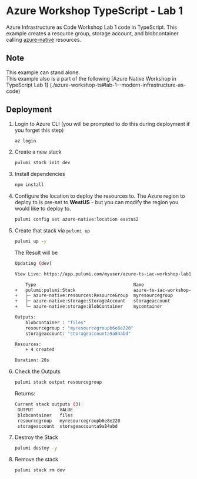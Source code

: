 
# Azure Workshop TypeScript  - Lab 1
Azure Infrastructure as Code Workshop Lab 1 code in TypeScript. This example creates a
resource group, storage account, and blobcontainer calling [azure-native](https://www.pulumi.com/docs/reference/pkg/azure-native/) resources.

## Note
  This example can stand alone.  
  This example also is a part of the following [Azure Native Workshop in TypeScript Lab 1]
  (./azure-workshop-ts#lab-1--modern-infrastructure-as-code)
  

## Deployment
1. Login to Azure CLI (you will be prompted to do this during deployment if you forget this step)

    ```bash
    az login
    ```

1. Create a new stack

    ```bash
    pulumi stack init dev
    ```
1. Install dependencies
    ```bash
    npm install
    ```
1. Configure the location to deploy the resources to.  The Azure region to deploy to is pre-set to **WestUS** - but you can modify the region you would like to deploy to.

    ```bash
    pulumi config set azure-native:location eastus2
    ```
1. Create that stack via `pulumi up`
    ```bash
    pulumi up -y
    ```

    The Result will be

    ```bash
    Updating (dev)

    View Live: https://app.pulumi.com/myuser/azure-ts-iac-workshop-lab1/dev/updates/1

        Type                                     Name                            Status      
    +   pulumi:pulumi:Stack                      azure-ts-iac-workshop-lab1-dev  created     
    +   ├─ azure-native:resources:ResourceGroup  myresourcegroup                 created     
    +   ├─ azure-native:storage:StorageAccount   storageaccount                  created     
    +   └─ azure-native:storage:BlobContainer    mycontainer                     created     
    
    Outputs:
        blobcontainer : "files"
        resourcegroup : "myresourcegroupb6e8e220"
        storageaccount: "storageaccounta9a84abd"

    Resources:
        + 4 created

    Duration: 28s
    ```
1. Check the Outputs
   ```bash
   pulumi stack output resourcegroup
   ```
   Returns:

   ```bash
   Current stack outputs (3):
    OUTPUT          VALUE
    blobcontainer   files
    resourcegroup   myresourcegroupb6e8e220
    storageaccount  storageaccounta9a84abd
   ```

1. Destroy the Stack
   ```bash
   pulumi destoy -y
   ```
1. Remove the stack
   ```bash
   pulumi stack rm dev
   ```